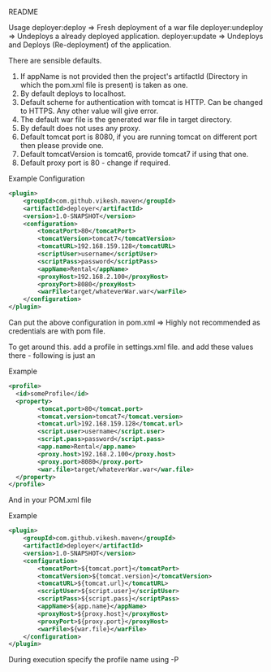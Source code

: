 README

Usage 
deployer:deploy => Fresh deployment of a war file
deployer:undeploy => Undeploys a already deployed application.
deployer:update => Undeploys and Deploys (Re-deployment) of the application.

There are sensible defaults.
1. If appName is not provided then the project's artifactId (Directory in which the pom.xml file is present) is taken as one.
2. By default deploys to localhost.
3. Default scheme for authentication with tomcat is HTTP. Can be changed to HTTPS. Any other value will give error.
4. The default war file is the generated war file in target directory.
5. By default does not uses any proxy.
6. Default tomcat port is 8080, if you are running tomcat on different port then please provide one.
7. Default tomcatVersion is tomcat6, provide tomcat7 if using that one.
8. Default proxy port is 80 - change if required.

Example Configuration

```xml
<plugin>
    <groupId>com.github.vikesh.maven</groupId>
    <artifactId>deployer</artifactId>
    <version>1.0-SNAPSHOT</version>
    <configuration>
        <tomcatPort>80</tomcatPort>
        <tomcatVersion>tomcat7</tomcatVersion>
        <tomcatURL>192.168.159.128</tomcatURL>
        <scriptUser>username</scriptUser>
        <scriptPass>password</scriptPass>
        <appName>Rental</appName>
        <proxyHost>192.168.2.100</proxyHost>
        <proxyPort>8080</proxyHost>
        <warFile>target/whateverWar.war</warFile>
    </configuration>
</plugin>
```

Can put the above configuration in pom.xml => Highly not recommended as credentials are with pom file.

To get around this. add a profile in settings.xml file. and add these values there - following is just an

Example

```xml
<profile>
  <id>someProfile</id>
  <property>
        <tomcat.port>80</tomcat.port>
        <tomcat.version>tomcat7</tomcat.version>
        <tomcat.url>192.168.159.128</tomcat.url>
        <script.user>username</script.user>
        <script.pass>password</script.pass>
        <app.name>Rental</app.name>
        <proxy.host>192.168.2.100</proxy.host>
        <proxy.port>8080</proxy.port>
        <war.file>target/whateverWar.war</war.file>
  </property>
</profile>
```

And in your POM.xml file

Example

```xml
<plugin>
    <groupId>com.github.vikesh.maven</groupId>
    <artifactId>deployer</artifactId>
    <version>1.0-SNAPSHOT</version>
    <configuration>
        <tomcatPort>${tomcat.port}</tomcatPort>
        <tomcatVersion>${tomcat.version}</tomcatVersion>
        <tomcatURL>${tomcat.url}</tomcatURL>
        <scriptUser>${script.user}</scriptUser>
        <scriptPass>${script.pass}</scriptPass>
        <appName>${app.name}</appName>
        <proxyHost>${proxy.host}</proxyHost>
        <proxyPort>${proxy.port}</proxyHost>
        <warFile>${war.file}</warFile>
    </configuration>
</plugin>
```

During execution specify the profile name using -P
